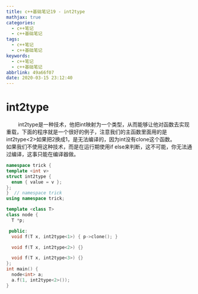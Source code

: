 ```yaml
---
title: c++基础笔记19 - int2type
mathjax: true
categories:
  - c++笔记
  - c++基础笔记
tags:
  - c++笔记
  - c++基础笔记
keywords:
  - c++笔记
  - c++基础笔记
abbrlink: 49a66f07
date: 2020-03-15 23:12:40
---
```


# int2type
&emsp;&emsp; int2type是一种技术，他把int映射为一个类型，从而能够让他对函数去实现重载，下面的程序就是一个很好的例子，注意我们的主函数里面用的是int2type&lt;2&gt;如果把2换成1，是无法编译的，因为int没有clone这个函数。
&emsp;&emsp; 如果我们不使用这种技术，而是在运行期使用if else来判断，这不可能，你无法通过编译，这事只能在编译器做。
```cpp
namespace trick {
template <int v>
struct int2type {
  enum { value = v };
};
}  // namespace trick
using namespace trick;

template <class T>
class node {
  T *p;

 public:
  void f(T x, int2type<1>) { p->clone(); }

  void f(T x, int2type<2>) {}

  void f(T x, int2type<3>) {}
};
int main() {
  node<int> a;
  a.f(1, int2type<2>());
}
```

